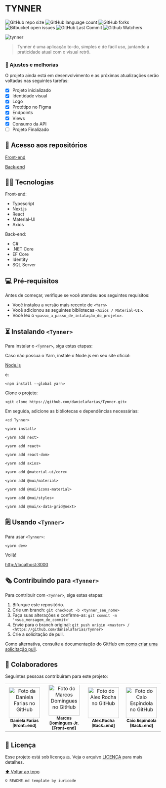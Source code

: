 # TYNNER

![GitHub repo size](https://img.shields.io/github/repo-size/danielafarias/Tynner?style=for-the-badge)
![GitHub language count](https://img.shields.io/github/languages/count/danielafarias/Tynner?style=for-the-badge)
![GitHub forks](https://img.shields.io/chocolatey/dt/Tynner?style=for-the-badge)
![Bitbucket open issues](https://img.shields.io/bitbucket/issues/danielafarias/Tynner?style=for-the-badge)
![GitHub Last Commit](https://img.shields.io/github/last-commit/danielafarias/Tynner?style=for-the-badge)
![Github Watchers](https://img.shields.io/github/watchers/danielafarias/Tynner?style=for-the-badge)

![tynner](https://user-images.githubusercontent.com/79869120/134448581-54772a03-3a72-4978-8507-450ce437cfeb.png)


> Tynner é uma aplicação to-do, simples e de fácil uso, juntando a praticidade atual com o visual retrô.

### 💚 Ajustes e melhorias

O projeto ainda está em desenvolvimento e as próximas atualizações serão voltadas nas seguintes tarefas:

- [x] Projeto inicializado
- [x] Identidade visual
- [x] Logo
- [x] Protótipo no Figma
- [x] Endpoints
- [x] Views
- [x] Consumo da API
- [ ] Projeto Finalizado

## 🔗 Acesso aos repositórios

[Front-end](https://github.com/danielafarias/Tynner)

[Back-end](https://github.com/alexrocha97/Api_Tynner)

## 🧑‍💻 Tecnologias

Front-end:

- Typescript
- Next.js
- React  
- Material-UI
- Axios

Back-end:

- C#
- .NET Core
- EF Core
- Identity
- SQL Server

## 💻 Pré-requisitos

Antes de começar, verifique se você atendeu aos seguintes requisitos:

* Você instalou a versão mais recente de `<Yarn>`
* Você adicionou as seguintes bibliotecas  `<Axios / Material-UI>`.
* Você leu o `<passo_a_passo_de_intalação_do_projeto>`.

## ⏳ Instalando `<Tynner>`

Para instalar o `<Tynner>`, siga estas etapas:

Caso não possua o Yarn, instale o Node.js em seu site oficial:

[Node.js](https://nodejs.org/en/download/)

e:

```
<npm install --global yarn>
```

Clone o projeto:
```
<git clone https://github.com/danielafarias/Tynner.git>
```

Em seguida, adicione as bibliotecas e dependências necessárias:
```
<cd Tynner>
```
```
<yarn install>
```
```
<yarn add next>
```
```
<yarn add react>
```
```
<yarn add react-dom>
```
```
<yarn add axios>
```
```
<yarn add @material-ui/core>
```
```
<yarn add @mui/material>
```
```
<yarn add @mui/icons-material>
```
```
<yarn add @mui/styles>
```
```
<yarn add @mui/x-data-grid@next>
```


## 🗒 Usando `<Tynner>`

Para usar `<Tynner>`:

```
<yarn dev>
```

Voilà!

[http://localhost:3000](http://localhost:3000)


## 🗞 Contribuindo para `<Tynner>`

Para contribuir com `<Tynner>`, siga estas etapas:

1. Bifurque este repositório.
2. Crie um branch: `git checkout -b <tynner_seu_nome>`
3. Faça suas alterações e confirme-as: `git commit -m '<sua_mensagem_de_commit>'`
4. Envie para o branch original: `git push origin <master> / <https://github.com/danielafarias/Tynner>`
5. Crie a solicitação de pull.

Como alternativa, consulte a documentação do GitHub em [como criar uma solicitação pull](https://help.github.com/en/github/collaborating-with-issues-and-pull-requests/creating-a-pull-request).

## 🤝 Colaboradores

Seguintes pessoas contribuíram para este projeto:

<table>
  <tr>
    <td align="center">
      <a href="https://github.com/danielafarias">
        <img src="https://avatars.githubusercontent.com/u/79869120?v=4" width="100px;" alt="Foto da Daniela Farias no GitHub"/><br>
        <sub>
          <b>Daniela Farias [Front-end]</b>
        </sub>
      </a>
    </td>
    <td align="center">
      <a href="https://github.com/marcosdjr">
        <img src="https://avatars.githubusercontent.com/u/81446213?v=4" width="100px;" alt="Foto do Marcos Domingues no GitHub"/><br>
        <sub>
          <b>Marcos Domingues Jr. [Front-end]</b>
        </sub>
      </a>
    </td>
    <td align="center">
      <a href="https://github.com/alexrocha97">
        <img src="https://avatars.githubusercontent.com/u/81331643?v=4" width="100px;" alt="Foto do Alex Rocha no GitHub"/><br>
        <sub>
          <b>Alex Rocha [Back-end]</b>
        </sub>
      </a>
    </td>
        <td align="center">
      <a href="https://github.com/kylelionegds">
        <img src="https://avatars.githubusercontent.com/u/72888708?v=4" width="100px;" alt="Foto do Caio Espíndola no GitHub"/><br>
        <sub>
          <b>Caio Espíndola [Back-end]</b>
        </sub>
      </a>
    </td>
  </tr>
</table>

## 📜 Licença

Esse projeto está sob licença ⚖️. Veja o arquivo [LICENÇA](LICENSE.md) para mais detalhes.

[⬆ Voltar ao topo](#tynner)<br>

```
© README.md template by iuricode
```
